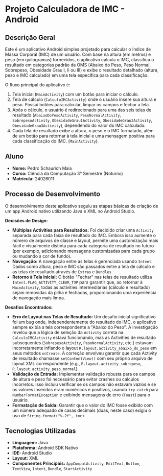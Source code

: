 # Projeto Calculadora de IMC - Android

## Descrição Geral

Este é um aplicativo Android simples projetado para calcular o Índice de Massa Corporal (IMC) de um usuário. Com base na altura (em metros) e peso (em quilogramas) fornecidos, o aplicativo calcula o IMC, classifica o resultado em categorias padrão da OMS (Abaixo do Peso, Peso Normal, Sobrepeso, Obesidade Grau I, II ou III) e exibe o resultado detalhado (altura, peso e IMC calculado) em uma tela específica para cada classificação.

O fluxo principal do aplicativo é:
1.  Tela inicial (`MainActivity`) com um botão para iniciar o cálculo.
2.  Tela de cálculo (`CalculoIMCActivity`) onde o usuário insere sua altura e peso. Possui botões para calcular, limpar os campos e fechar a tela.
3.  Após o cálculo, o usuário é redirecionado para uma das seis telas de resultado (`AbaixoDoPesoActivity`, `PesoNormalActivity`, `SobrepesoActivity`, `ObesidadeGrau1Activity`, `ObesidadeGrau2Activity`, `ObesidadeGrau3Activity`), dependendo do valor do IMC calculado.
4.  Cada tela de resultado exibe a altura, o peso e o IMC formatado, além de um botão para retornar à tela inicial e uma mensagem positiva para cada classificação do IMC. (`MainActivity`).

## Aluno

*   **Nome:** Pedro Schaurich Maia
*   **Curso:** Ciência da Computação 3° Semestre (Noturno)
*   **Matrícula:** 24026011

## Processo de Desenvolvimento

O desenvolvimento deste aplicativo seguiu as etapas básicas de criação de um app Android nativo utilizando Java e XML no Android Studio.

**Decisões de Design:**

*   **Múltiplas Activities para Resultados:** Foi decidido criar uma `Activity` separada para cada faixa de resultado do IMC. Embora isso aumente o número de arquivos de classe e layout, permite uma customização mais fácil e visualmente distinta para cada categoria de resultado no futuro (por exemplo, adicionando mensagens customizadas para cada grupo ou mudando a cor de fundo).
*   **Navegação:** A navegação entre as telas é gerenciada usando `Intent`. Dados como altura, peso e IMC são passados entre a tela de cálculo e as telas de resultado através de `Extras` e `Bundles`.
*   **Retorno à Tela Inicial:** O botão "Fechar" nas telas de resultado utiliza `Intent.FLAG_ACTIVITY_CLEAR_TOP` para garantir que, ao retornar à `MainActivity`, todas as activities intermediárias (cálculo e resultado) sejam removidas da pilha e fechadas, proporcionando uma experiência de navegação mais limpa.

**Desafios Encontrados:**

*   **Erro de Layout nas Telas de Resultado:** Um desafio inicial significativo foi um bug onde, independentemente do resultado do IMC, o aplicativo sempre exibia a tela correspondente a "Abaixo do Peso". A investigação revelou que a lógica de seleção da `Activity` correta na `CalculoIMCActivity` estava funcionando, mas as Activities de resultado subsequentes (`SobrepesoActivity`, `PesoNormalActivity`, etc.) estavam incorretamente inflando o layout `R.layout.activity_abaixo_do_peso` em seus métodos `onCreate`. A correção envolveu garantir que cada Activity de resultado chamasse `setContentView()` com seu próprio arquivo de layout XML correspondente (e.g., `R.layout.activity_sobrepeso`, `R.layout.activity_peso_normal`).
*   **Validação de Entrada:** Implementar validação robusta para os campos de altura e peso foi necessário para evitar crashes ou cálculos incorretos. Isso incluiu verificar se os campos não estavam vazios e se os valores inseridos eram numéricos e positivos, usando `try-catch` para `NumberFormatException` e exibindo mensagens de erro (`Toast`) para o usuário.
*   **Formatação de Saída:** Garantir que o valor do IMC fosse exibido com um número adequado de casas decimais (duas, neste caso) exigiu o uso de `String.format("%.2f", imc)`.

## Tecnologias Utilizadas

*   **Linguagem:** Java
*   **Plataforma:** Android SDK Nativo
*   **IDE:** Android Studio
*   **Layout:** XML
*   **Componentes Principais:** `AppCompatActivity`, `EditText`, `Button`, `TextView`, `Intent`, `Bundle`, `StartActivity`

